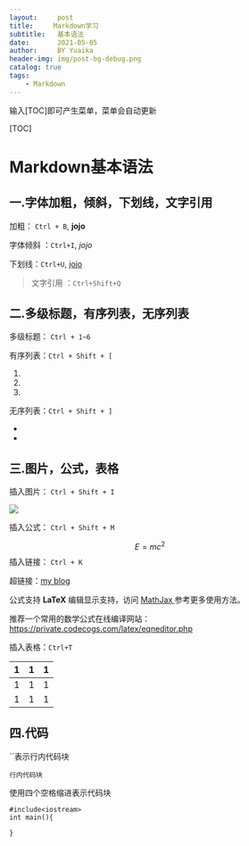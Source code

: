 ```yaml
---
layout:     post
title:     Markdown学习
subtitle:   基本语法
date:       2021-05-05
author:     BY Yuaika
header-img: img/post-bg-debug.png
catalog: true
tags:
    - Markdown
---
```

输入[TOC]即可产生菜单，菜单会自动更新

[TOC]

# **Markdown基本语法**



## 一.字体加粗，倾斜，下划线，文字引用

加粗： `Ctrl + B`,  **jojo**

字体倾斜 ：`Ctrl+I`,  *jojo*

下划线：`Ctrl+U`,  <u>jojo</u>

> 文字引用 ：`Ctrl+Shift+Q`



## 二.多级标题，有序列表，无序列表

多级标题： `Ctrl + 1~6`

有序列表：`Ctrl + Shift + [`

1.
2.
3.


无序列表：`Ctrl + Shift + ]`

- 
- 



## 三.图片，公式，表格

插入图片： `Ctrl + Shift + I`

![](https://ak.hypergryph.com/special/2nd-anniversary/assets/01.ae48f28d.jpg)

插入公式： `Ctrl + Shift + M`

$$
E=mc^2
$$
插入链接： `Ctrl + K`

超链接：[my blog](yuaika.github.io)

公式支持 **LaTeX** 编辑显示支持，访问 [MathJax ](http://meta.math.stackexchange.com/questions/5020/mathjax-basic-tutorial-and-quick-reference)参考更多使用方法。

推荐一个常用的数学公式在线编译网站：https://private.codecogs.com/latex/eqneditor.php

插入表格：`Ctrl+T`

|  1   |  1   |  1   |
| :--: | :--: | :--: |
|  1   |  1   |  1   |
|  1   |  1   |  1   |



## 四.代码

``表示行内代码块

`行内代码块`

使用四个空格缩进表示代码块

    #include<iostream>
    int main(){
    
    }



